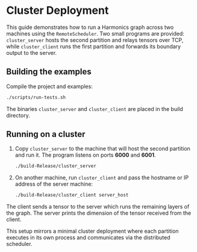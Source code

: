 # Cluster Deployment

This guide demonstrates how to run a Harmonics graph across two machines using the `RemoteScheduler`.
Two small programs are provided: `cluster_server` hosts the second partition and
relays tensors over TCP, while `cluster_client` runs the first partition and
forwards its boundary output to the server.

## Building the examples

Compile the project and examples:

```bash
./scripts/run-tests.sh
```

The binaries `cluster_server` and `cluster_client` are placed in the build
directory.

## Running on a cluster

1. Copy `cluster_server` to the machine that will host the second partition and
   run it. The program listens on ports **6000** and **6001**.

   ```bash
   ./build-Release/cluster_server
   ```

2. On another machine, run `cluster_client` and pass the hostname or IP address
   of the server machine:

   ```bash
   ./build-Release/cluster_client server_host
   ```

The client sends a tensor to the server which runs the remaining layers of the
graph. The server prints the dimension of the tensor received from the client.

This setup mirrors a minimal cluster deployment where each partition executes in
its own process and communicates via the distributed scheduler.
